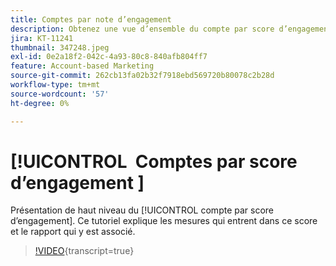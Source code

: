```yaml
---
title: Comptes par note d’engagement
description: Obtenez une vue d’ensemble du compte par score d’engagement. Découvrez les mesures incluses dans ce score et le rapport qui y est associé.
jira: KT-11241
thumbnail: 347248.jpeg
exl-id: 0e2a18f2-042c-4a93-80c8-840afb804ff7
feature: Account-based Marketing
source-git-commit: 262cb13fa02b32f7918ebd569720b80078c2b28d
workflow-type: tm+mt
source-wordcount: '57'
ht-degree: 0%

---
```


# [!UICONTROL &#x200B; Comptes par score d’engagement &#x200B;]

Présentation de haut niveau du [!UICONTROL compte par score d’engagement].  Ce tutoriel explique les mesures qui entrent dans ce score et le rapport qui y est associé.

>[!VIDEO](https://video.tv.adobe.com/v/347248/?learn=on){transcript=true}
